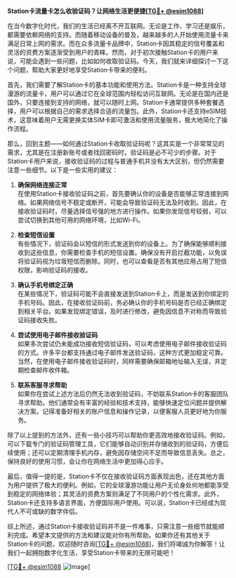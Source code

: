**Station卡流量卡怎么收验证码？让网络生活更便捷[[TG💪+ @esim1088](https://t.me/s/esim1088)]**

在当今数字化时代，我们的生活已经离不开互联网。无论是工作、学习还是娱乐，都需要依赖网络的支持。而随着移动设备的普及，越来越多的人开始使用流量卡来满足日常上网的需求。而在众多流量卡品牌中，Station卡因其稳定的信号覆盖和灵活的资费方案逐渐受到用户的青睐。然而，对于初次接触Station卡的用户来说，可能会遇到一些问题，比如如何收取验证码。今天，我们就来详细探讨一下这个问题，帮助大家更好地享受Station卡带来的便利。

首先，我们需要了解Station卡的基本功能和使用方法。Station卡是一种支持全球漫游的流量卡，用户可以通过它在全球范围内轻松访问互联网。无论是在国内还是国外，只要连接到支持的网络，就可以随时上网。Station卡通常提供多种套餐选择，用户可以根据自己的需求选择合适的流量包。此外，Station卡还支持eSIM技术，这意味着用户无需更换实体SIM卡即可激活和使用流量服务，极大地简化了操作流程。

那么，回到主题——如何通过Station卡收取验证码呢？这其实是一个非常常见的需求，尤其是在注册新账号或者找回密码时，验证码是必不可少的步骤。对于Station卡用户来说，接收验证码的过程与普通手机并没有太大区别，但仍然需要注意一些细节。以下是一些实用的建议：

1. **确保网络连接正常**  
在使用Station卡接收验证码之前，首先要确认你的设备是否能够正常连接到网络。如果网络信号不稳定或断开，可能会导致验证码无法及时收到。因此，在接收验证码时，尽量选择信号强的地方进行操作。如果你发现信号较弱，可以尝试切换到其他可用的网络环境，比如Wi-Fi。

2. **检查短信设置**  
有些情况下，验证码会以短信的形式发送到你的设备上。为了确保能够顺利接收到这些信息，你需要检查手机的短信设置。确保没有开启拦截功能，以免误将验证码视为垃圾短信而删除。同时，也可以查看是否有其他应用占用了短信权限，影响验证码的接收。

3. **确认手机号绑定正确**  
在某些情况下，验证码可能不会直接发送到Station卡上，而是发送到你绑定的手机号码。因此，在接收验证码前，务必确认你的手机号码是否已经正确绑定到相关平台。如果发现绑定错误，及时进行修改，避免因信息不对称而导致验证码接收失败。

4. **尝试使用电子邮件接收验证码**  
如果多次尝试仍未能成功接收短信验证码，可以考虑使用电子邮件接收验证码的方式。许多平台都支持通过电子邮件发送验证码，这种方式更加稳定可靠。当然，在使用电子邮件接收验证码时，同样需要确保邮箱地址输入无误，并定期检查邮件收件箱。

5. **联系客服寻求帮助**  
如果你在尝试上述方法后仍然无法收到验证码，不妨联系Station卡的客服团队寻求帮助。他们通常会有丰富的经验和技术支持，能够快速定位问题并提供解决方案。记得准备好相关的账户信息和操作记录，以便客服人员更好地为你服务。

除了以上提到的方法外，还有一些小技巧可以帮助你更高效地接收验证码。例如，可以下载专门的验证码管理工具，它们能够自动识别并存储收到的验证码，方便后续使用；还可以定期清理手机内存，避免因存储空间不足而导致信息丢失。总之，保持良好的使用习惯，会让你在网络生活中更加得心应手。

最后，值得一提的是，Station卡不仅在接收验证码方面表现出色，还在其他方面为用户提供了极大的便利。例如，它的全球漫游功能让用户无论身处何地都能享受到稳定的网络体验；其灵活的资费方案则满足了不同用户的个性化需求。此外，Station卡还支持多语言界面，方便国际用户使用。可以说，Station卡已经成为现代人不可或缺的数字伴侣。

综上所述，通过Station卡接收验证码并不是一件难事，只需注意一些细节就能顺利完成。希望本文提供的方法和建议能对你有所帮助。如果你还有其他关于Station卡的问题，欢迎随时咨询[[TG💪+ @esim1088](https://t.me/s/esim1088)]，我们将竭诚为你解答！让我们一起拥抱数字化生活，享受Station卡带来的无限可能吧！

[[TG💪+ @esim1088](https://t.me/s/esim1088) ![Image](https://i.postimg.cc/4NQfJmqS/Snipaste-2025-05-13-00-14-12.png)]